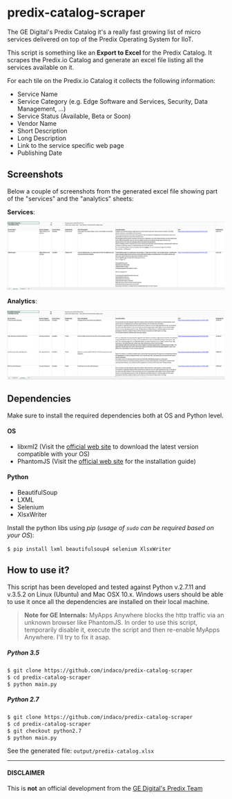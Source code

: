 # predix-catalog-scraper

The GE Digital's Predix Catalog it's a really fast growing list of micro services delivered on top of the Predix Operating System for IIoT.

This script is something like an **Export to Excel** for the Predix Catalog. It scrapes the Predix.io Catalog and generate an excel file listing all the services available on it.

For each tile on the Predix.io Catalog it collects the following information:

- Service Name
- Service Category (e.g. Edge Software and Services, Security, Data Management, ...)
- Service Status (Available, Beta or Soon)
- Vendor Name
- Short Description
- Long Description
- Link to the service specific web page
- Publishing Date


## Screenshots
Below a couple of screenshots from the generated excel file showing part of the "services" and the "analytics" sheets:

**Services**:

![Services Screenshot](/pictures/1_services.png)

**Analytics**:

![Services Screenshot](/pictures/2_analytics.png)


## Dependencies

Make sure to install the required dependencies both at OS and Python level.

#### OS

- libxml2 (Visit the [official web site](http://www.xmlsoft.org/downloads.html) to download the latest version compatible with your OS)
- PhantomJS (Visit the [official web site](http://phantomjs.org/) for the installation guide)

#### Python

- BeautifulSoup
- LXML
- Selenium
- XlsxWriter

Install the python libs using _pip_ (_usage of `sudo` can be required based on your OS_):

`$ pip install lxml beautifulsoup4 selenium XlsxWriter`

## How to use it?

This script has been developed and tested against Python v.2.7.11 and v.3.5.2 on Linux (Ubuntu) and Mac OSX 10.x. Windows users should be able to use it once all the dependencies are installed on their local machine.

> **Note for GE Internals:** MyApps Anywhere blocks the http traffic via an unknown browser like PhantomJS. In order to use this script, temporarily disable it, execute the script and then re-enable MyApps Anywhere. I'll try to fix it asap.

##### Python 3.5

```
$ git clone https://github.com/indaco/predix-catalog-scraper
$ cd predix-catalog-scraper
$ python main.py
```

##### Python 2.7

```
$ git clone https://github.com/indaco/predix-catalog-scraper
$ cd predix-catalog-scraper
$ git checkout python2.7
$ python main.py
```

See the generated file: `output/predix-catalog.xlsx`

- - -

#### DISCLAIMER

This is **not** an official development from the [GE Digital's Predix Team](https://github.com/predixdev)

